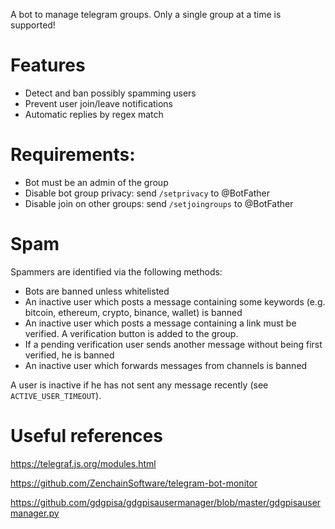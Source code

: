 A bot to manage telegram groups. Only a single group at a time is supported!

# Features
  - Detect and ban possibly spamming users
  - Prevent user join/leave notifications
  - Automatic replies by regex match

# Requirements:
  - Bot must be an admin of the group
  - Disable bot group privacy: send `/setprivacy` to @BotFather
  - Disable join on other groups: send `/setjoingroups` to @BotFather

# Spam

Spammers are identified via the following methods:
  - Bots are banned unless whitelisted
  - An inactive user which posts a message containing some keywords (e.g. bitcoin, ethereum, crypto, binance, wallet) is banned
  - An inactive user which posts a message containing a link must be verified. A verification button is added to the group.
  - If a pending verification user sends another message without being first verified, he is banned
  - An inactive user which forwards messages from channels is banned

A user is inactive if he has not sent any message recently (see `ACTIVE_USER_TIMEOUT`).

# Useful references

https://telegraf.js.org/modules.html

https://github.com/ZenchainSoftware/telegram-bot-monitor

https://github.com/gdgpisa/gdgpisausermanager/blob/master/gdgpisausermanager.py
